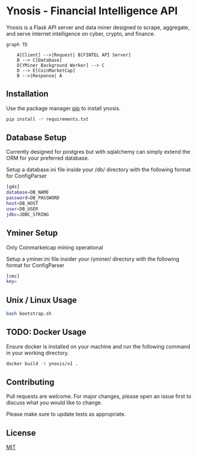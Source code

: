# Ynosis - Financial Intelligence API

Ynosis is a Flask API server and data miner designed to scrape, aggregate, and serve internet intelligence on cyber, crypto, and finance.

```mermaid
graph TD

    A[Client] -->|Request| B[FINTEL API Server]
    B --> C[Database]
    D[YMiner Background Worker] --> C
    D --> E[CoinMarketCap]
    B -->|Response| A
```

## Installation

Use the package manager [pip](https://pip.pypa.io/en/stable/) to install ynosis.

```bash
pip install -r requirements.txt
```

## Database Setup

Currently designed for postgres but with sqlalchemy can simply extend the ORM for your preferred database.

Setup a database.ini file inside your /db/ directory with the following format for ConfigParser

```bash
[gds]
database=DB_NAME
password=DB_PASSWORD
host=DB_HOST
user=DB_USER
jdbc=JDBC_STRING
```

## Yminer Setup

Only Coinmarketcap mining operational

Setup a yminer.ini file insider your /yminer/ directory with the following format for ConfigParser
```bash
[cmc]
key=
```
## Unix / Linux Usage

```bash
bash bootstrap.sh
```

## TODO: Docker Usage

Ensure docker is installed on your machine and run the following command in your working directory. 

```bash
docker build -t ynosis/v1 .

```

## Contributing

Pull requests are welcome. For major changes, please open an issue first
to discuss what you would like to change.

Please make sure to update tests as appropriate.

## License

[MIT](https://choosealicense.com/licenses/mit/)